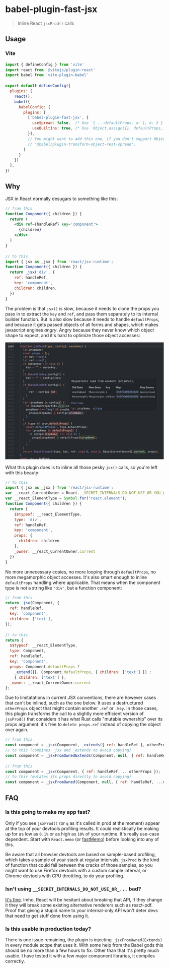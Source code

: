 # babel-plugin-fast-jsx

> Inline React `jsxProd()` calls

## Usage

### Vite

```javascript
import { defineConfig } from 'vite'
import react from '@vitejs/plugin-react'
import babel from 'vite-plugin-babel'

export default defineConfig({
  plugins: [
    react(),
    babel({
      babelConfig: {
        plugins: [
          ['babel-plugin-fast-jsx', {
            useSpread: false,  /* Use `{ ...defaultProps, a: 1, b: 2 }` */
            useBuiltIns: true, /* Use `Object.assign({}, defaultProps, { a: 1, b: 2 })` */
          }],
          // You might want to add this one, if you don't support Object.assign or spread:
          // '@babel/plugin-transform-object-rest-spread',
        ]
      }
    })
  ],
})
```

## Why

JSX in React normally desugars to something like this:

```javascript.jsx
// from this
function Component({ children }) {
  return (
    <div ref={handleRef} key='component'>
      {children}
    </div>
  )
}

// to this
import { jsx as _jsx } from 'react/jsx-runtime';
function Component({ children }) {
  return _jsx('div', {
    ref: handleRef,
    key: 'component',
    children: children,
  })
}
```

The problem is that `jsx()` is *slow*, because it needs to clone the props you pass in to extract the `key` and `ref`, and pass them separately to its internal builder function. But is also slow because it needs to handle `defaultProps`, and because it gets passed objects of all forms and shapes, which makes javascript engines *angry*. Angry because they never know which object shape to expect, and it's hard to optimize those object accesses:

![slow function demo](./assets/megamorphic.png)

What this plugin does is to inline all those pesky `jsx()` calls, so you're left with this beauty:

```javascript
// To this
import { jsx as _jsx } from 'react/jsx-runtime';
var __react_CurrentOwner = React.__SECRET_INTERNALS_DO_NOT_USE_OR_YOU_WILL_BE_FIRED.ReactCurrentOwner;
var __react_ElementType = Symbol.for("react.element");
function Component({ children }) {
  return {
    $$typeof: __react_ElementType,
    type: 'div',
    ref: handleRef,
    key: 'component',
    props: {
      children: children
    },
    _owner: __react_CurrentOwner.current
  })
}
```

No more unnecessary copies, no more looping through `defaultProps`, no more megamorphic object accesses. It's also smart enough to inline `defaultProps` handling where applicable. That means when the component type is not a string like `'div'`, but a function component:

```javascript
// from this
return _jsx(Component, {
  ref: handleRef,
  key: 'component',
  children: ['text'],
});

// to this
return {
  $$typeof: __react_ElementType,
  type: Component,
  ref: handleRef,
  key: 'component',
  props: Component.defaultProps ?
    _extend({}, Component.defaultProps, { children: ['text'] }) :
    { children: ['text'] },
  _owner: __react_CurrentOwner.current
};
```

Due to limitatations in current JSX conventions, there are however cases that can't be inlined, such as the one below. It uses a destructured `otherProps` object that might contain another `.ref` or `.key`. In those cases, this plugin transforms the call to a slightly more efficient version of `jsxProd()` that considers it has what Rust calls "mutable ownership" over its props argument: it's free to `delete props.ref` instead of copying the object over again.

```javascript
// from this
const component = _jsx(Component, _extends({ ref: handleRef }, otherProps));
// to this (combines _jsx and _extends to avoid copying)
const component = _jsxFromOwnedExtends(Component, null, { ref: handleRef }, otherProps);

// from this
const component = _jsx(Component, { ref: handleRef, ...otherProps });
// to this (mutates its props directly to avoid copying)
const component = _jsxFromOwned(Component, null, { ref: handleRef, ...otherProps });
```

## FAQ

### Is this going to make my app fast?

Only if you see `jsxProd()` (or `q` as it's called in prod at the moment) appear at the top of your devtools profiling results. It could realistically be making up for as low as `0.1%` or as high as `10%` of your runtime. It's really use-case dependent. Start with `React.memo` (or [fastMemo](https://github.com/romgrk/react-fast-memo)) before looking into any of this.

Be aware that all browser devtools are based on sample-based profiling, which takes a sample of your stack at regular intervals. `jsxProd` is the kind of function that could fall between the cracks of those samples, so you might want to use Firefox devtools with a custom sample interval, or Chrome devtools with CPU throttling, to do your profiling.

### Isn't using `__SECRET_INTERNALS_DO_NOT_USE_OR_...` bad?

[It's fine](https://www.npmjs.com/package/its-fine). Imho, React will be hesitant about breaking that API, if they change it they will break some existing alternative renderers such as react-pdf. Proof that giving a stupid name to your internal-only API won't deter devs that need to get stuff done from using it.

### Is this usable in production today?

There is one issue remaining, the plugin is injecting `_jsxFromOwned(Extends)` in every module scope that uses it. With some help from the Babel gods this should be no more than a few hours to fix. Other than that it's pretty much usable. I have tested it with a few major component libraries, it compiles correctly.
